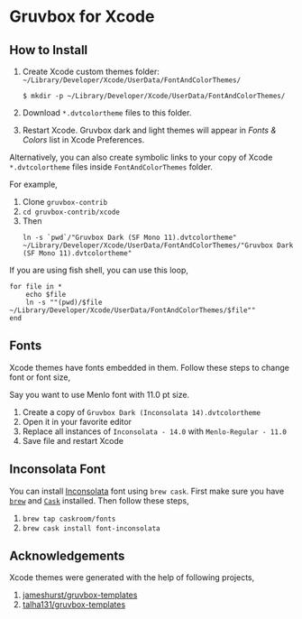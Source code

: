 # Gruvbox for Xcode

## How to Install

1. Create Xcode custom themes folder: `~/Library/Developer/Xcode/UserData/FontAndColorThemes/`

    ```
    $ mkdir -p ~/Library/Developer/Xcode/UserData/FontAndColorThemes/
    ```
1. Download `*.dvtcolortheme` files to this folder.
1. Restart Xcode. Gruvbox dark and light themes will appear in *Fonts & Colors* list in Xcode Preferences.

Alternatively, you can also create symbolic links to your copy of Xcode `*.dvtcolortheme` files inside `FontAndColorThemes` folder.

For example,

1. Clone `gruvbox-contrib`
2. `cd gruvbox-contrib/xcode`
3. Then
	```
    ln -s `pwd`/"Gruvbox Dark (SF Mono 11).dvtcolortheme" ~/Library/Developer/Xcode/UserData/FontAndColorThemes/"Gruvbox Dark (SF Mono 11).dvtcolortheme"
    ```

If you are using fish shell, you can use this loop,

```fish
for file in *
    echo $file
    ln -s ""(pwd)/$file ~/Library/Developer/Xcode/UserData/FontAndColorThemes/$file""
end
```

## Fonts

Xcode themes have fonts embedded in them. Follow these steps to change font or font size,

Say you want to use Menlo font with 11.0 pt size.

1. Create a copy of `Gruvbox Dark (Inconsolata 14).dvtcolortheme`
2. Open it in your favorite editor
3. Replace all instances of `Inconsolata - 14.0` with `Menlo-Regular - 11.0`
4. Save file and restart Xcode

## Inconsolata Font

You can install [Inconsolata](http://levien.com/type/myfonts/inconsolata.html) font using `brew cask`. First make sure you have [`brew`](http://brew.sh/) and [`Cask`](https://caskroom.github.io/) installed. Then follow these steps,

1. `brew tap caskroom/fonts`
1. `brew cask install font-inconsolata`

## Acknowledgements

Xcode themes were generated with the help of following projects,

1. [jameshurst/gruvbox-templates](https://github.com/jameshurst/gruvbox-templates/)
2. [talha131/gruvbox-templates](https://github.com/talha131/gruvbox-templates)
